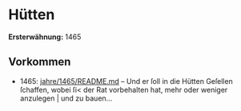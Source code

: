 # Hütten

**Ersterwähnung:** 1465

## Vorkommen
- 1465: [jahre/1465/README.md](../jahre/1465/README.md) – Und er ſoll in die Hütten Geſellen ſchaffen, wobei ſi<
der Rat vorbehalten hat, mehr oder weniger anzulegen |
und zu bauen...
